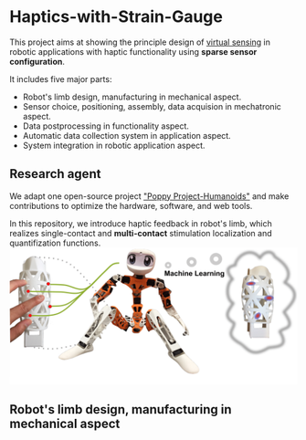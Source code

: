 # Haptics-with-Strain-Gauge
This project aims at showing the principle design of [virtual sensing](https://en.wikipedia.org/wiki/Virtual_sensing) in robotic applications with haptic functionality using **sparse sensor configuration**.

It includes five major parts:
- Robot's limb design, manufacturing in mechanical aspect.
- Sensor choice, positioning, assembly, data acquision in mechatronic aspect.
- Data postprocessing in functionality aspect.
- Automatic data collection system in application aspect.
- System integration in robotic application aspect.

## Research agent
We adapt one open-source project ["Poppy Project-Humanoids"](https://www.poppy-project.org/en/) and make contributions to optimize the hardware, software, and web tools.

In this repository, we introduce haptic feedback in robot's limb, which realizes single-contact and **multi-contact** stimulation localization and quantifization functions.
![1](Pics/Project_object.png)
## Robot's limb design, manufacturing in mechanical aspect



